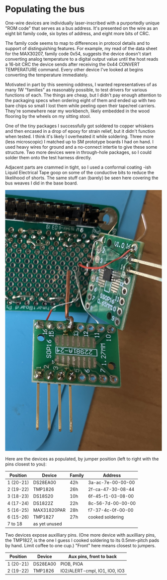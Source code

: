 # Populating the bus

One-wire devices are individually laser-inscribed with a purportedly unique "ROM code" that serves as a bus address. It's presented on the wire as an eight bit family code, six bytes of address, and eight more bits of CRC.

The family code seems to map to differences in protocol details and to support of distinguishing features. For example, my read of the data sheet for the MAX30207, family code 0x54, suggests the device doesn't start converting analog temperature to a digital output value until the host reads a 16-bit CRC the device sends after receiving the 0x44 CONVERT TEMPERATURE command. Every other device I've looked at begins converting the temperature immediately.

Motivated in part by this seeming oddness, I wanted representatives of as many 1W "families" as reasonably possible, to test drivers for various functions of each. The things are cheap, but I didn't pay enough attention to the packaging specs when ordering eight of them and ended up with two bare chips so small I lost them while peeling open their tape/reel carriers. They're somewhere near my workbench, likely embedded in the wood flooring by the wheels on my sitting stool.

One of the tiny packages I successfully got soldered to copper whiskers and then encased in a drop of epoxy for strain relief, but it didn't function when tested. I think it's likely I overheated it while soldering. Three more (less microscopic) I matched up to SM prototype boards I had on hand. I used heavy wires for ground and a no-connect intertie to give these some structure. Two more devices were in through-hole packages, so I could solder them onto the test harness directly.

Adjacent parts are crammed in tight, so I used a conformal coating -ish Liquid Electrical Tape goop on some of the conductive bits to reduce the likelihood of shorts. The same stuff can (barely) be seen here covering the bus weaves I did in the base board.

![Population in progress](images/assembly.jpg)

Here are the devices as populated, by jumper position (left to right with the pins closest to you):

| Position   | Device | Family | Address |
| --------   | ------ | ------ | ------- |
|  1 (20-21) | DS28EA00 |  42h  | 3a-ac-7e-00-00-00 |
|  2 (19-22) | TMP1826 | 26h | 2f-ca-47-30-08-44 |
|  3 (18-23) | DS18S20 | 10h | 6f-45-f1-03-08-00 |
|  4 (17-24) | DS1822Z | 22h | 8c-56-7d-00-00-00 |
|  5 (16-25) | MAX31820PAR | 28h | f7-37-4c-0f-00-00 |
|  6 (15-26) | TMP1827 | 27h | cooked soldering |
|  7 to 18   | as yet unused | | |

Two devices expose auxilliary pins. (One more device with auxilliary pins, the TMP1827, is the one I guess I cooked soldering to its 0.5mm-pitch pads by hand. Limit coffee to one cup.) "Front" here means closest to jumpers.

| Position  | Device   | Aux pins, front to back |
| --------  | ------   | ----------------------- |
| 1 (20-21) | DS28EA00 | PIOB, PIOA |
| 2 (19-22) | TMP1826  | IO2/ALERT-cmpl, IO1, IO0, IO3 |
